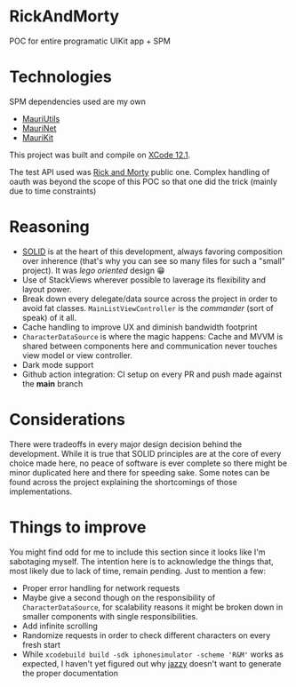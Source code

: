 # RickAndMorty
POC for entire programatic UIKit app + SPM

# Technologies

SPM dependencies used are my own 

* [MauriUtils](https://github.com/mchirino89/MauriUtils)
* [MauriNet](https://github.com/mchirino89/MauriNet)
* [MauriKit](https://github.com/mchirino89/MauriKit)

This project was built and compile on [XCode 12.1](https://download.developer.apple.com/Developer_Tools/Xcode_12.1/Xcode_12.1.xip).

The test API used was [Rick and Morty](https://rickandmortyapi.com) public one. Complex handling of oauth was beyond the scope of this POC so that one did the trick (mainly due to time constraints)

# Reasoning

- [SOLID](https://www.youtube.com/watch?v=TMuno5RZNeE&ab_channel=Peoplecareer) is at the heart of this development, always favoring composition over inherence (that's why you can see so many files for such a "small" project). It was _lego oriented_ design 😁
- Use of StackViews wherever possible to laverage its flexibility and layout power.
- Break down every delegate/data source across the project in order to avoid fat classes. `MainListViewController` is the _commander_ (sort of speak) of it all.
- Cache handling to improve UX and diminish bandwidth footprint 
- `CharacterDataSource` is where the magic happens: Cache and MVVM is shared between components here and communication never touches view model or view controller.
- Dark mode support
- Github action integration: CI setup on every PR and push made against the **main** branch

# Considerations 

There were tradeoffs in every major design decision behind the development. While it is true that SOLID principles are at the core of every choice made here, no peace of software is ever complete so there might be minor duplicated here and there for speeding sake. Some notes can be found across the project explaining the shortcomings of those implementations. 

# Things to improve
You might find odd for me to include this section since it looks like I'm sabotaging myself. The intention here is to acknowledge the things that, most likely due to lack of time, remain pending. Just to mention a few:

- Proper error handling for network requests
- Maybe give a second though on the responsibility of `CharacterDataSource`, for scalability reasons it might be broken down in smaller components with single responsibilities.
- Add infinite scrolling 
- Randomize requests in order to check different characters on every fresh start
- While `xcodebuild build -sdk iphonesimulator -scheme 'R&M'` works as expected, I haven't yet figured out why [jazzy](https://github.com/realm/jazzy) doesn't want to generate the proper documentation

